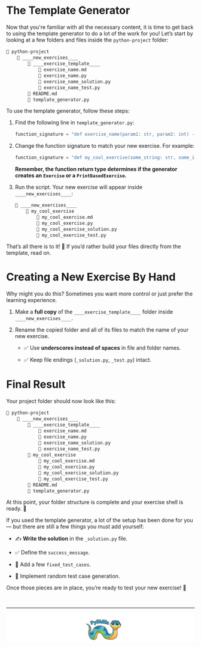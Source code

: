 # The Template Generator

Now that you're familiar with all the necessary content, it is time to get back to using the template generator to do a lot of the work for you! Let’s start by looking at a few folders and files inside the `python-project` folder:

```text
📂 python-project
    📂 ____new_exercises____
        📂 ____exercise_template____
            📄 exercise_name.md
            📄 exercise_name.py
            📄 exercise_name_solution.py
            📄 exercise_name_test.py
        📄 README.md
        📄 template_generator.py
````

To use the template generator, follow these steps:

1. Find the following line in `template_generator.py`:

   ```python
   function_signature = "def exercise_name(param1: str, param2: int) -> None:"
   ```

2. Change the function signature to match your new exercise. For example:

   ```python
   function_signature = "def my_cool_exercise(some_string: str, some_integer: int) -> None:"
   ```

   **Remember, the function return type determines if the generator creates an `Exercise` or a `PrintBasedExercise`.**

3. Run the script. Your new exercise will appear inside `____new_exercises____`:

   ```text
   📂 ____new_exercises____
       📂 my_cool_exercise
           📄 my_cool_exercise.md
           📄 my_cool_exercise.py
           📄 my_cool_exercise_solution.py
           📄 my_cool_exercise_test.py
   ```

That’s all there is to it! 🎉 If you’d rather build your files directly from the template, read on.

# Creating a New Exercise By Hand

Why might you do this? Sometimes you want more control or just prefer the learning experience.

1. Make a **full copy** of the `____exercise_template____` folder inside `____new_exercises____`.

2. Rename the copied folder and all of its files to match the name of your new exercise.

   * ✅ Use **underscores instead of spaces** in file and folder names.

   * ✅ Keep file endings (`_solution.py`, `_test.py`) intact.

# Final Result

Your project folder should now look like this:

```text
📂 python-project
    📂 ____new_exercises____
        📂 ____exercise_template____
            📄 exercise_name.md
            📄 exercise_name.py
            📄 exercise_name_solution.py
            📄 exercise_name_test.py
        📂 my_cool_exercise
            📄 my_cool_exercise.md
            📄 my_cool_exercise.py
            📄 my_cool_exercise_solution.py
            📄 my_cool_exercise_test.py
        📄 README.md
        📄 template_generator.py
```

At this point, your folder structure is complete and your exercise shell is ready. 🎯

If you used the template generator, a lot of the setup has been done for you — but there are still a few things you must add yourself:

* ✍️ **Write the solution** in the `_solution.py` file.

* ✅ Define the `success_message`.

* 🧪 Add a few `fixed_test_cases`.

* 🎲 Implement random test case generation.

Once those pieces are in place, you’re ready to test your new exercise! 🚀

<BR>

************

[![Skillz Catalog](../graphics/PySkillzFooter.png)](skillz-catalog)
